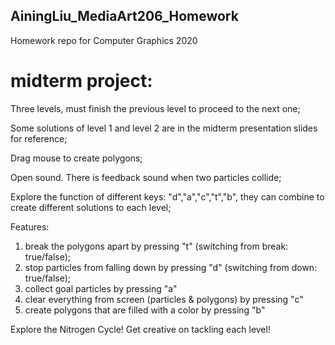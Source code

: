 ## AiningLiu_MediaArt206_Homework
 Homework repo for Computer Graphics 2020
# midterm project: 
Three levels, must finish the previous level to proceed to the next one;

Some solutions of level 1 and level 2 are in the midterm presentation slides for reference;

Drag mouse to create polygons;

Open sound. There is feedback sound when two particles collide;

Explore the function of different keys: "d","a","c","t","b", they can combine to create different solutions to each level;

Features:
1) break the polygons apart by pressing "t" (switching from break: true/false); 
2) stop particles from falling down by pressing "d" (switching from down: true/false);
3) collect goal particles by pressing "a"
4) clear everything from screen (particles & polygons) by pressing "c"
5) create polygons that are filled with a color by pressing "b"

Explore the Nitrogen Cycle! Get creative on tackling each level!

